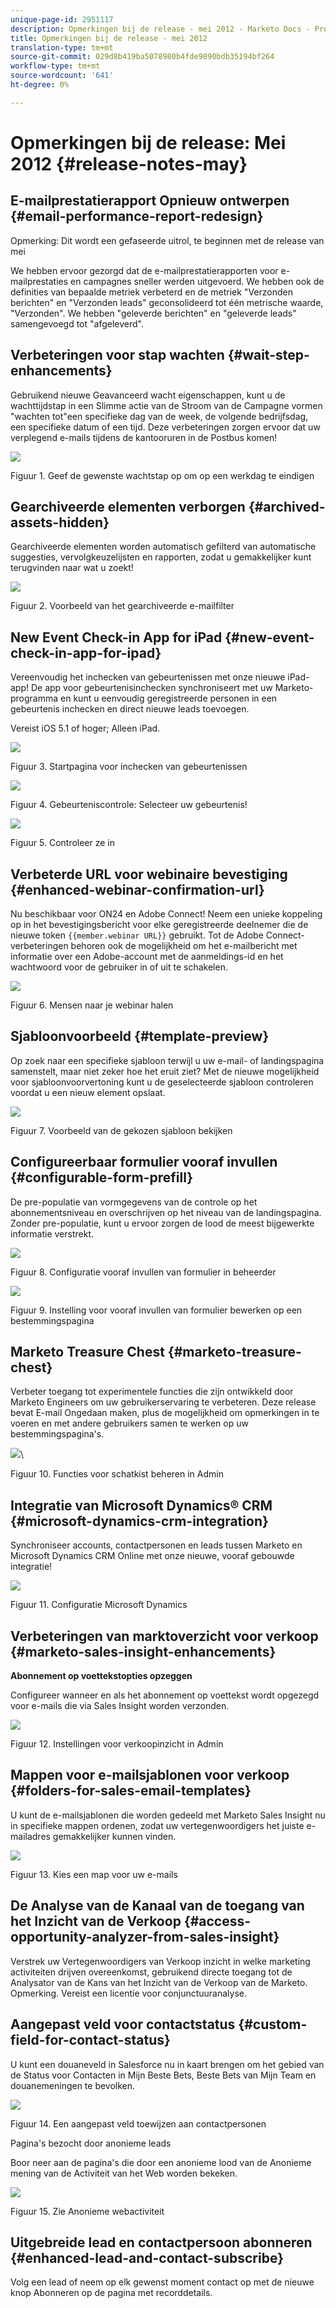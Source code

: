 ```yaml
---
unique-page-id: 2951117
description: Opmerkingen bij de release - mei 2012 - Marketo Docs - Productdocumentatie
title: Opmerkingen bij de release - mei 2012
translation-type: tm+mt
source-git-commit: 029d8b419ba5078980b4fde9890bdb35194bf264
workflow-type: tm+mt
source-wordcount: '641'
ht-degree: 0%

---
```



# Opmerkingen bij de release: Mei 2012 {#release-notes-may}

## E-mailprestatierapport Opnieuw ontwerpen {#email-performance-report-redesign}

Opmerking: Dit wordt een gefaseerde uitrol, te beginnen met de release van mei

We hebben ervoor gezorgd dat de e-mailprestatierapporten voor e-mailprestaties en campagnes sneller werden uitgevoerd. We hebben ook de definities van bepaalde metriek verbeterd en de metriek &quot;Verzonden berichten&quot; en &quot;Verzonden leads&quot; geconsolideerd tot één metrische waarde, &quot;Verzonden&quot;. We hebben &quot;geleverde berichten&quot; en &quot;geleverde leads&quot; samengevoegd tot &quot;afgeleverd&quot;.

## Verbeteringen voor stap wachten {#wait-step-enhancements}

Gebruikend nieuwe Geavanceerd wacht eigenschappen, kunt u de wachttijdstap in een Slimme actie van de Stroom van de Campagne vormen &quot;wachten tot&quot;een specifieke dag van de week, de volgende bedrijfsdag, een specifieke datum of een tijd. Deze verbeteringen zorgen ervoor dat uw verplegend e-mails tijdens de kantooruren in de Postbus komen!

![](assets/image2014-9-23-10-3a14-3a13.png)

Figuur 1. Geef de gewenste wachtstap op om op een werkdag te eindigen

## Gearchiveerde elementen verborgen {#archived-assets-hidden}

Gearchiveerde elementen worden automatisch gefilterd van automatische suggesties, vervolgkeuzelijsten en rapporten, zodat u gemakkelijker kunt terugvinden naar wat u zoekt!

![](assets/image2014-9-23-10-3a14-3a28.png)

Figuur 2. Voorbeeld van het gearchiveerde e-mailfilter

## New Event Check-in App for iPad {#new-event-check-in-app-for-ipad}

Vereenvoudig het inchecken van gebeurtenissen met onze nieuwe iPad-app! De app voor gebeurtenisinchecken synchroniseert met uw Marketo-programma en kunt u eenvoudig geregistreerde personen in een gebeurtenis inchecken en direct nieuwe leads toevoegen.

Vereist iOS 5.1 of hoger; Alleen iPad.

![](assets/image2014-9-23-10-3a14-3a46.png)

Figuur 3. Startpagina voor inchecken van gebeurtenissen

![](assets/image2014-9-23-10-3a15-3a6.png)

Figuur 4. Gebeurteniscontrole: Selecteer uw gebeurtenis!

![](assets/image2014-9-23-10-3a15-3a27.png)

Figuur 5. Controleer ze in

## Verbeterde URL voor webinaire bevestiging {#enhanced-webinar-confirmation-url}

Nu beschikbaar voor ON24 en Adobe Connect! Neem een unieke koppeling op in het bevestigingsbericht voor elke geregistreerde deelnemer die de nieuwe token `{{member.webinar URL}}` gebruikt. Tot de Adobe Connect-verbeteringen behoren ook de mogelijkheid om het e-mailbericht met informatie over een Adobe-account met de aanmeldings-id en het wachtwoord voor de gebruiker in of uit te schakelen.

![](assets/image2014-9-23-10-3a15-3a44.png)

Figuur 6. Mensen naar je webinar halen

## Sjabloonvoorbeeld {#template-preview}

Op zoek naar een specifieke sjabloon terwijl u uw e-mail- of landingspagina samenstelt, maar niet zeker hoe het eruit ziet? Met de nieuwe mogelijkheid voor sjabloonvoorvertoning kunt u de geselecteerde sjabloon controleren voordat u een nieuw element opslaat.

![](assets/image2014-9-23-10-3a16-3a4.png)

Figuur 7. Voorbeeld van de gekozen sjabloon bekijken

## Configureerbaar formulier vooraf invullen {#configurable-form-prefill}

De pre-populatie van vormgegevens van de controle op het abonnementsniveau en overschrijven op het niveau van de landingspagina. Zonder pre-populatie, kunt u ervoor zorgen de lood de meest bijgewerkte informatie verstrekt.

![](assets/image2014-9-23-10-3a16-3a22.png)

Figuur 8. Configuratie vooraf invullen van formulier in beheerder

![](assets/image2014-9-23-10-3a16-3a34.png)

Figuur 9. Instelling voor vooraf invullen van formulier bewerken op een bestemmingspagina

## Marketo Treasure Chest {#marketo-treasure-chest}

Verbeter toegang tot experimentele functies die zijn ontwikkeld door Marketo Engineers om uw gebruikerservaring te verbeteren. Deze release bevat E-mail Ongedaan maken, plus de mogelijkheid om opmerkingen in te voeren en met andere gebruikers samen te werken op uw bestemmingspagina&#39;s.

![](assets/image2014-9-23-10-3a16-3a51.png)\

Figuur 10. Functies voor schatkist beheren in Admin

## Integratie van Microsoft Dynamics® CRM {#microsoft-dynamics-crm-integration}

Synchroniseer accounts, contactpersonen en leads tussen Marketo en Microsoft Dynamics CRM Online met onze nieuwe, vooraf gebouwde integratie!

![](assets/image2014-9-23-10-3a17-3a6.png)

Figuur 11. Configuratie Microsoft Dynamics

## Verbeteringen van marktoverzicht voor verkoop {#marketo-sales-insight-enhancements}

**Abonnement op voettekstopties opzeggen**

Configureer wanneer en als het abonnement op voettekst wordt opgezegd voor e-mails die via Sales Insight worden verzonden.

![](assets/image2014-9-23-10-3a17-3a20.png)

Figuur 12. Instellingen voor verkoopinzicht in Admin

## Mappen voor e-mailsjablonen voor verkoop {#folders-for-sales-email-templates}

U kunt de e-mailsjablonen die worden gedeeld met Marketo Sales Insight nu in specifieke mappen ordenen, zodat uw vertegenwoordigers het juiste e-mailadres gemakkelijker kunnen vinden.

![](assets/image2014-9-23-10-3a17-3a35.png)

Figuur 13. Kies een map voor uw e-mails

## De Analyse van de Kanaal van de toegang van het Inzicht van de Verkoop {#access-opportunity-analyzer-from-sales-insight}

Verstrek uw Vertegenwoordigers van Verkoop inzicht in welke marketing activiteiten drijven overeenkomst, gebruikend directe toegang tot de Analysator van de Kans van het Inzicht van de Verkoop van de Marketo. Opmerking. Vereist een licentie voor conjunctuuranalyse.

## Aangepast veld voor contactstatus {#custom-field-for-contact-status}

U kunt een douaneveld in Salesforce nu in kaart brengen om het gebied van de Status voor Contacten in Mijn Beste Bets, Beste Bets van Mijn Team en douanemeningen te bevolken.

![](assets/image2014-9-23-10-3a17-3a47.png)

Figuur 14. Een aangepast veld toewijzen aan contactpersonen

Pagina&#39;s bezocht door anonieme leads

Boor neer aan de pagina&#39;s die door een anonieme lood van de Anonieme mening van de Activiteit van het Web worden bekeken.

![](assets/image2014-9-23-10-3a17-3a59.png)

Figuur 15. Zie Anonieme webactiviteit

## Uitgebreide lead en contactpersoon abonneren {#enhanced-lead-and-contact-subscribe}

Volg een lead of neem op elk gewenst moment contact op met de nieuwe knop Abonneren op de pagina met recorddetails.
